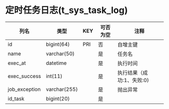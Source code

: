 # 定时任务日志(t_sys_task_log)
| 列名   | 类型   | KEY  | 可否为空 | 注释   |
| ---- | ---- | ---- | ---- | ---- |
|id|bigint(64)|PRI|否|自增主键|
|name|varchar(50)||是|任务名|
|exec_at|datetime||是|执行时间|
|exec_success|int(11)||是|执行结果（成功:1、失败:0)|
|job_exception|varchar(255)||是|抛出异常|
|id_task|bigint(20)||是||
